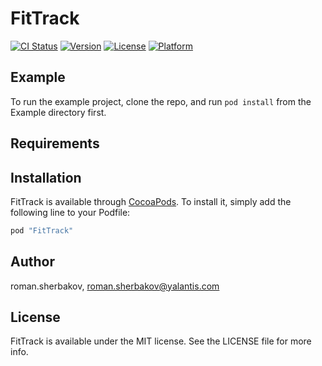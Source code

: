 # FitTrack

[![CI Status](http://img.shields.io/travis/roman.sherbakov/FitTrack.svg?style=flat)](https://travis-ci.org/roman.sherbakov/FitTrack)
[![Version](https://img.shields.io/cocoapods/v/FitTrack.svg?style=flat)](http://cocoapods.org/pods/FitTrack)
[![License](https://img.shields.io/cocoapods/l/FitTrack.svg?style=flat)](http://cocoapods.org/pods/FitTrack)
[![Platform](https://img.shields.io/cocoapods/p/FitTrack.svg?style=flat)](http://cocoapods.org/pods/FitTrack)

## Example

To run the example project, clone the repo, and run `pod install` from the Example directory first.

## Requirements

## Installation

FitTrack is available through [CocoaPods](http://cocoapods.org). To install
it, simply add the following line to your Podfile:

```ruby
pod "FitTrack"
```

## Author

roman.sherbakov, roman.sherbakov@yalantis.com

## License

FitTrack is available under the MIT license. See the LICENSE file for more info.
